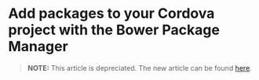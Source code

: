 <properties pageTitle="Add packages to your Cordova project with the Bower Package Manager"
  description="This is an article on bower tutorial"
  services=""
  documentationCenter=""
  authors="bursteg" />

# Add packages to your Cordova project with the Bower Package Manager

> **NOTE:** This article is depreciated. The new article can be found [here](/articles/getting-started/tutorial-using-bower.md).
